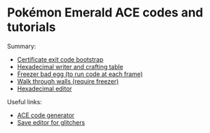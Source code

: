 # Pokémon Emerald ACE codes and tutorials

Summary:
- [Certificate exit code bootstrap](exit-code.md)
- [Hexadecimal writer and crafting table](hex-writer.md)
- [Freezer bad egg (to run code at each frame)](freezer.md)
- [Walk through walls (require freezer)](walk-through-walls.md)
- [Hexadecimal editor](hex-editor.md)

Useful links:
- [ACE code generator](https://e-sh4rk.github.io/EmeraldACE_web/)
- [Save editor for glitchers](https://github.com/E-Sh4rk/PokeGlitzer)

